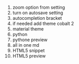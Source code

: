 1. zoom option from setting
2. turn on autosave setting
3. autocompletion bracket
4. if needed add theme cobalt 2
5. material theme
6. python
7. pythone preview
8. all in one md
9. HTML5 snippet
10. HTML5 preview
